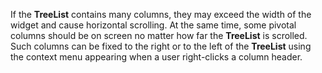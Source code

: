 If&nbsp;the **TreeList** contains many columns, they may exceed the width of&nbsp;the widget and cause horizontal scrolling. At&nbsp;the same time, some pivotal columns should be&nbsp;on&nbsp;screen no&nbsp;matter how far the **TreeList** is&nbsp;scrolled. Such columns can be&nbsp;fixed to&nbsp;the right or&nbsp;to&nbsp;the left of&nbsp;the **TreeList** using the context menu appearing when a&nbsp;user right-clicks a&nbsp;column header.